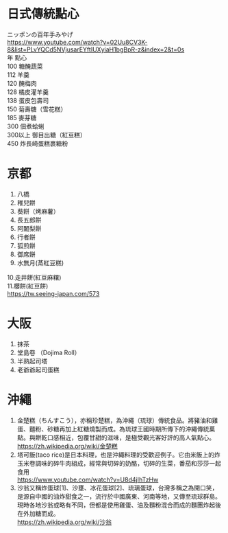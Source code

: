 # 日式傳統點心
ニッポンの百年手みやげ  
https://www.youtube.com/watch?v=02Uu8CV3K-8&list=PLvYQCd5NVjusarEYftIUXyiaH1bgBpR-z&index=2&t=0s  
年  點心  
100 糖醃蔬菜  
112 羊羹  
120 醃梅肉  
128 橘皮灌羊羹  
138 蛋皮包壽司  
150 菊壽糖（雪花糕）    
185 麥芽糖  
300 佃煮蛤蜊  
300以上 御目出糖（紅豆糕）  
450 炸長崎蛋糕裹糖粉  

# 京都
1. 八橋  
2. 稚兒餅  
3. 葵餅（烤麻薯）  
4. 長五郎餅  
5. 阿闍梨餅  
6. 行者餅  
7. 狐煎餅  
8. 御席餅    
9. 水無月(蒸紅豆糕)  

10.走井餅(紅豆麻糬)   
11.櫻餅(紅豆餅)    
https://tw.seeing-japan.com/573  

# 大阪  
1. 抹茶  
2. 堂島卷 （Dojima Roll）  
3. 半熟起司塔  
4. 老爺爺起司蛋糕  

# 沖繩  
1. 金楚糕（ちんすこう），亦稱珍楚糕，為沖繩（琉球）傳統食品。將豬油和雞蛋、麵粉、砂糖再加上紅糖燒製而成。為琉球王國時期所傳下的沖繩傳統菓點。與餅乾口感相近，包覆甘甜的滋味，是極受觀光客好評的高人氣點心。  
https://zh.wikipedia.org/wiki/金楚糕  
2. 塔可飯(taco rice)是日本料理，也是沖繩料理的受歡迎例子。它由米飯上的炸玉米卷調味的碎牛肉組成，經常與切碎的奶酪，切碎的生菜，番茄和莎莎一起食用  
https://www.youtube.com/watch?v=U8d4jIhTzHw  
3. 沙翁又稱炸蛋球[1]、沙壅、冰花蛋球[2]、琉璃蛋球，台灣多稱之為開口笑，是源自中國的油炸甜食之一，流行於中國廣東、河南等地，又傳至琉球群島。現時各地沙翁或略有不同，但都是使用雞蛋、油及麵粉混合而成的麵團炸起後在外加糖而成。  
https://zh.wikipedia.org/wiki/沙翁  
